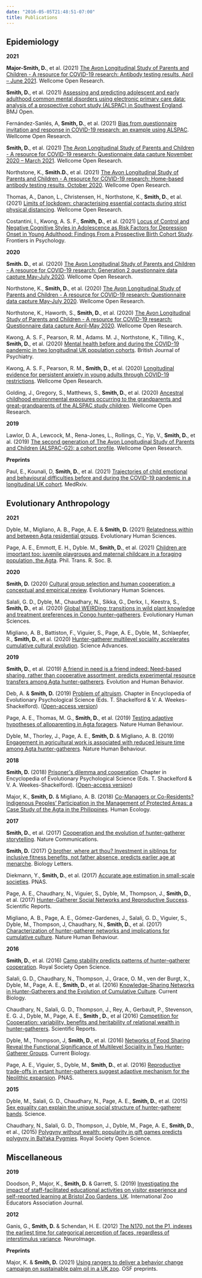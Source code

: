 ```yaml
---
date: "2016-05-05T21:48:51-07:00"
title: Publications
---
```


## Epidemiology

**2021**

**Major-Smith, D.**, et al. (2021) [The Avon Longitudinal Study of Parents and Children - A resource for COVID-19 research: Antibody testing results, April – June 2021](https://wellcomeopenresearch.org/articles/6-283). Wellcome Open Research.

**Smith, D.**, et al. (2021) [Assessing and predicting adolescent and early adulthood common mental disorders using electronic primary care data: analysis of a prospective cohort study (ALSPAC) in Southwest England](https://bmjopen.bmj.com/content/11/10/e053624). BMJ Open.

Fernández-Sanlés, A, **Smith, D.**, et al. (2021) [Bias from questionnaire invitation and response in COVID-19 research: an example using ALSPAC](https://wellcomeopenresearch.org/articles/6-184). Wellcome Open Research.

**Smith, D.**, et al. (2021) [The Avon Longitudinal Study of Parents and Children - A resource for COVID-19 research: Questionnaire data capture November 2020 – March 2021](https://wellcomeopenresearch.org/articles/6-155). Wellcome Open Research.

Northstone, K., **Smith.D.**, et al. (2021) [The Avon Longitudinal Study of Parents and Children - A resource for COVID-19 research: Home-based antibody testing results, October 2020](https://wellcomeopenresearch.org/articles/6-34). Wellcome Open Research.

Thomas, A., Danon, L., Christensen, H., Northstone, K., **Smith, D.**, et al. (2021) [Limits of lockdown: characterising essential contacts during strict physical distancing](https://wellcomeopenresearch.org/articles/6-116). Wellcome Open Research.

Costantini, I., Kwong, A. S. F., **Smith, D.**, et al. (2021) [Locus of Control and Negative Cognitive Styles in Adolescence as Risk Factors for Depression Onset in Young Adulthood: Findings From a Prospective Birth Cohort Study](https://www.frontiersin.org/articles/10.3389/fpsyg.2021.599240/full). Frontiers in Psychology.


**2020**

**Smith. D.**, et al. (2020) [The Avon Longitudinal Study of Parents and Children - A resource for COVID-19 research: Generation 2 questionnaire data capture May-July 2020](https://wellcomeopenresearch.org/articles/5-278). Wellcome Open Research.

Northstone, K., **Smith, D.**, et al. (2020) [The Avon Longitudinal Study of Parents and Children - A resource for COVID-19 research: Questionnaire data capture May-July 2020](https://wellcomeopenresearch.org/articles/5-210). Wellcome Open Research.

Northstone, K., Haworth, S., **Smith, D.**, et al. (2020) [The Avon Longitudinal Study of Parents and Children - A resource for COVID-19 research: Questionnaire data capture April-May 2020](https://wellcomeopenresearch.org/articles/5-127). Wellcome Open Research.

Kwong, A. S. F., Pearson, R. M., Adams. M. J., Northstone, K., Tilling, K., **Smith, D.**, et al. (2020) [Mental health before and during the COVID-19 pandemic in two longitudinal UK population cohorts](https://www.cambridge.org/core/journals/the-british-journal-of-psychiatry/article/mental-health-before-and-during-the-covid19-pandemic-in-two-longitudinal-uk-population-cohorts/2BE4E04F9F7E52B2BCFD7B9FB7833052). British Journal of Psychiatry.

Kwong, A. S. F., Pearson, R. M., **Smith, D.**, et al. (2020) [Longitudinal evidence for persistent anxiety in young adults through COVID-19 restrictions](https://wellcomeopenresearch.org/articles/5-195). Wellcome Open Research.

Golding, J., Gregory, S., Matthews, S., **Smith, D.**, et al. (2020) [Ancestral childhood environmental exposures occurring to the grandparents and great-grandparents of the ALSPAC study children](https://wellcomeopenresearch.org/articles/5-207). Wellcome Open Research.


**2019**

Lawlor, D. A., Lewcock, M., Rena-Jones, L., Rollings, C., Yip, V., **Smith, D.**, et al. (2019) [The second generation of The Avon Longitudinal Study of Parents and Children (ALSPAC-G2): a cohort profile](https://wellcomeopenresearch.org/articles/4-36). Wellcome Open Research.



**Preprints**

Paul, E., Kounali, D, **Smith, D.**, et al. (2021) [Trajectories of child emotional and behavioural difficulties before and during the COVID-19 pandemic in a longitudinal UK cohort](https://www.medrxiv.org/content/10.1101/2021.05.11.21257040v1). MedRxiv.



## Evolutionary Anthropology

**2021**

Dyble, M., Migliano, A. B., Page, A. E. & **Smith, D.** (2021) [Relatedness within and between Agta residential groups](https://www.cambridge.org/core/journals/evolutionary-human-sciences/article/relatedness-within-and-between-agta-residential-groups/BA9602DCFAA9A22DD7C8C738ABE01FAF). Evolutionary Human Sciences.

Page, A. E., Emmott, E. H., Dyble. M., **Smith, D.**, et al. (2021) [Children are important too: juvenile playgroups and maternal childcare in a foraging population, the Agta](https://royalsocietypublishing.org/doi/10.1098/rstb.2020.0026). Phil. Trans. R. Soc. B.

**2020**

**Smith, D.** (2020) [Cultural group selection and human cooperation: a conceptual and empirical review](https://www.cambridge.org/core/journals/evolutionary-human-sciences/article/cultural-group-selection-and-human-cooperation-a-conceptual-and-empirical-review/3BEEC0756C9D4DFA7D97A320D9D54AB3#article). Evolutionary Human Sciences.

Salali, G. D., Dyble, M., Chaudhary, N., Sikka, G., Derkx, I., Keestra, S., **Smith, D.**, et al. (2020) [Global WEIRDing: transitions in wild plant knowledge and treatment preferences in Congo hunter–gatherers](https://www.cambridge.org/core/journals/evolutionary-human-sciences/article/global-weirding-transitions-in-wild-plant-knowledge-and-treatment-preferences-in-congo-huntergatherers/4F222FFF9292D381F2BDBD5C60C8B796). Evolutionary Human Sciences.

Migliano, A. B., Battiston, F., Viguier, S., Page, A. E., Dyble, M., Schlaepfer, R., **Smith, D.**, et al. (2020) [Hunter-gatherer multilevel sociality accelerates cumulative cultural evolution](https://www.science.org/doi/10.1126/sciadv.aax5913). Science Advances.

**2019**

**Smith, D.**, et al. (2019) [A friend in need is a friend indeed: Need-based sharing, rather than cooperative assortment, predicts experimental resource transfers among Agta hunter-gatherers](https://www.sciencedirect.com/science/article/pii/S1090513818301235?via%3Dihub). Evolution and Human Behavior.

Deb, A. & **Smith, D.** (2019) [Problem of altruism](https://link.springer.com/referenceworkentry/10.1007%2F978-3-319-16999-6_1199-1). Chapter in Encyclopedia of Evolutionary Psychological Science (Eds. T. Shackelford & V. A. Weekes-Shackelford). ([Open-access version](https://research-information.bris.ac.uk/en/publications/problem-of-altruism))

Page, A. E., Thomas, M. G., **Smith, D.**, et al. (2019) [Testing adaptive hypotheses of alloparenting in Agta foragers](https://www.nature.com/articles/s41562-019-0679-2). Nature Human Behaviour.

Dyble, M., Thorley, J., Page, A. E., **Smith, D.** & Migliano, A. B. (2019) [Engagement in agricultural work is associated with reduced leisure time among Agta hunter-gatherers](https://www.nature.com/articles/s41562-019-0614-6). Nature Human Behaviour.

**2018**

**Smith, D.** (2018) [Prisoner's dilemma and cooperation](https://link.springer.com/referenceworkentry/10.1007%2F978-3-319-16999-6_3757-1). Chapter in Encyclopedia of Evolutionary Psychological Science (Eds. T. Shackelford & V. A. Weekes-Shackelford). ([Open-access version](https://research-information.bris.ac.uk/en/publications/prisoners-dilemma-and-cooperation))

Major, K., **Smith, D.** & Migliano, A. B. (2018) [Co-Managers or Co-Residents? Indigenous Peoples’ Participation in the Management of Protected Areas: a Case Study of the Agta in the Philippines](https://link.springer.com/article/10.1007/s10745-018-0007-x). Human Ecology.

**2017**

**Smith, D.**, et al. (2017) [Cooperation and the evolution of hunter-gatherer storytelling](https://www.nature.com/articles/s41467-017-02036-8). Nature Communications.

**Smith, D.** (2017) [O brother, where art thou? Investment in siblings for inclusive fitness benefits, not father absence, predicts earlier age at menarche](https://royalsocietypublishing.org/doi/10.1098/rsbl.2017.0464). Biology Letters.

Diekmann, Y., **Smith, D.**, et al. (2017) [Accurate age estimation in small-scale societies](https://www.pnas.org/content/114/31/8205). PNAS.

Page, A. E., Chaudhary, N., Viguier, S., Dyble, M., Thompson, J., **Smith, D.**, et al. (2017) [Hunter-Gatherer Social Networks and Reproductive Success](https://www.nature.com/articles/s41598-017-01310-5). Scientific Reports.

Migliano, A. B., Page, A. E., Gómez-Gardenes, J., Salali, G. D., Viguier, S., Dyble, M., Thompson, J, Chaudhary, N., **Smith, D.**, et al. (2017) [Characterization of hunter-gatherer networks and implications for cumulative culture](https://www.nature.com/articles/s41562-016-0043). Nature Human Behaviour.

**2016**

**Smith, D.**, et al. (2016) [Camp stability predicts patterns of hunter–gatherer cooperation](https://royalsocietypublishing.org/doi/10.1098/rsos.160131). Royal Society Open Science.

Salali, G. D., Chaudhary, N., Thompson, J., Grace, O. M., ven der Burgt, X., Dyble, M., Page, A. E., **Smith, D.**, et al. (2016) [Knowledge-Sharing Networks in Hunter-Gatherers and the Evolution of Cumulative Culture](https://www.cell.com/current-biology/fulltext/S0960-9822(16)30766-7?_returnURL=https%3A%2F%2Flinkinghub.elsevier.com%2Fretrieve%2Fpii%2FS0960982216307667%3Fshowall%3Dtrue). Current Biology.

Chaudhary, N., Salali, G. D., Thompson, J., Rey, A., Gerbault, P., Stevenson, E. G. J., Dyble, M., Page, A. E., **Smith , D.**, et al (2016) [Competition for Cooperation: variability, benefits and heritability of relational wealth in hunter-gatherers](https://www.nature.com/articles/srep29120). Scientific Reports.

Dyble, M., Thompson, J, **Smith, D.**, et al. (2016) [Networks of Food Sharing Reveal the Functional Significance of Multilevel Sociality in Two Hunter-Gatherer Groups](https://www.cell.com/current-biology/fulltext/S0960-9822(16)30564-4?_returnURL=https%3A%2F%2Flinkinghub.elsevier.com%2Fretrieve%2Fpii%2FS0960982216305644%3Fshowall%3Dtrue). Current Biology.

Page, A. E., Viguier, S., Dyble, M., **Smith, D.**, et al. (2016) [Reproductive trade-offs in extant hunter-gatherers suggest adaptive mechanism for the Neolithic expansion](https://www.pnas.org/content/113/17/4694). PNAS.

**2015**

Dyble, M., Salali, G. D., Chaudhary, N., Page, A. E., **Smith, D.**, et al. (2015) [Sex equality can explain the unique social structure of hunter-gatherer bands](https://www.science.org/lookup/doi/10.1126/science.aaa5139). Science.

Chaudhary, N., Salali, G. D., Thompson, J., Dyble, M., Page, A. E., **Smith, D.**, et al., (2015) [Polygyny without wealth: popularity in gift games predicts polygyny in BaYaka Pygmies](https://royalsocietypublishing.org/doi/10.1098/rsos.150054). Royal Society Open Science.



## Miscellaneous

**2019**

Doodson, P., Major, K., **Smith, D.** & Garrett, S. (2019) [Investigating the impact of staff-facilitated educational activities on visitor experience and self-reported learning at Bristol Zoo Gardens, UK](http://izea.net/wp-content/uploads/2020/11/IZE-Journal-2019-digital_compressed.pdf). International Zoo Educators Association Journal.

**2012**

Ganis, G., **Smith, D.** & Schendan, H. E. (2012) [The N170, not the P1, indexes the earliest time for categorical perception of faces, regardless of interstimulus variance](https://www.sciencedirect.com/science/article/pii/S1053811912005319?via%3Dihub). NeuroImage.

**Preprints**

Major, K. & **Smith, D.** (2021) [Using rangers to deliver a behavior change campaign on sustainable palm oil in a UK zoo](https://osf.io/sn7by). OSF preprints.




